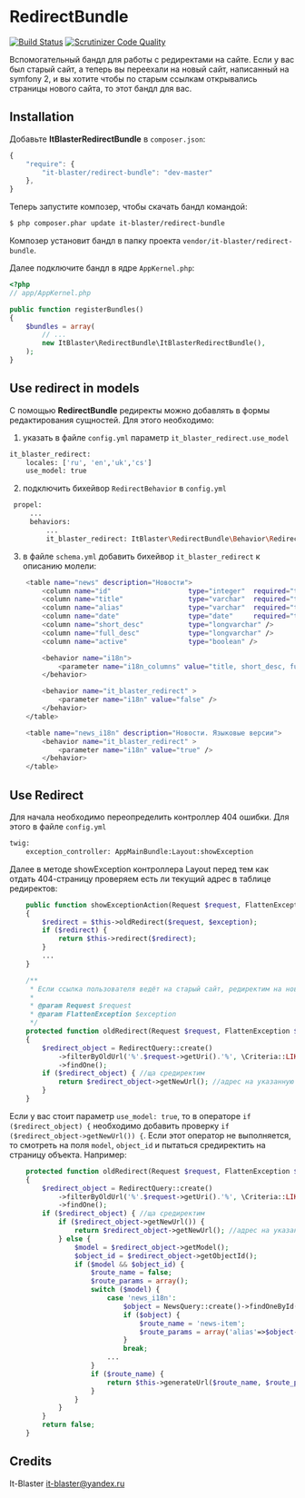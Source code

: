 RedirectBundle
====================

[![Build Status](https://scrutinizer-ci.com/g/it-blaster/redirect-bundle/badges/build.png?b=master)](https://scrutinizer-ci.com/g/it-blaster/redirect-bundle/build-status/master) [![Scrutinizer Code Quality](https://scrutinizer-ci.com/g/it-blaster/redirect-bundle/badges/quality-score.png?b=master)](https://scrutinizer-ci.com/g/it-blaster/redirect-bundle/?branch=master)

Вспомогательный бандл для работы с редиректами на сайте. Если у вас был старый сайт, а теперь вы переехали на новый сайт, написанный на symfony 2, и вы хотите чтобы по старым ссылкам открывались страницы нового сайта, то этот бандл для вас.

Installation
------------

Добавьте <b>ItBlasterRedirectBundle</b> в `composer.json`:

```js
{
    "require": {
        "it-blaster/redirect-bundle": "dev-master"
	},
}
```

Теперь запустите композер, чтобы скачать бандл командой:

``` bash
$ php composer.phar update it-blaster/redirect-bundle
```

Композер установит бандл в папку проекта `vendor/it-blaster/redirect-bundle`.

Далее подключите бандл в ядре `AppKernel.php`:

``` php
<?php
// app/AppKernel.php

public function registerBundles()
{
    $bundles = array(
        // ...
        new ItBlaster\RedirectBundle\ItBlasterRedirectBundle(),
    );
}
```

Use redirect in models
-------
С помощью <b>RedirectBundle</b> редиректы можно добавлять в формы редактирования сущностей. Для этого необходимо:
1. указать в файле `config.yml` параметр `it_blaster_redirect.use_model`
``` bash
it_blaster_redirect:
    locales: ['ru', 'en','uk','cs']
    use_model: true
```
2. подключить бихейвор `RedirectBehavior` в `config.yml`
``` bash
 propel:
     ...
     behaviors:
         ...
         it_blaster_redirect: ItBlaster\RedirectBundle\Behavior\RedirectBehavior
```
3. в файле `schema.yml` добавить бихейвор `it_blaster_redirect` к описанию молели:
``` bash
    <table name="news" description="Новости">
        <column name="id"                   type="integer"  required="true" primaryKey="true" autoIncrement="true" />
        <column name="title"                type="varchar"  required="true" primaryString="true" />
        <column name="alias"                type="varchar"  required="true" />
        <column name="date"                 type="date"     required="true" />
        <column name="short_desc"           type="longvarchar" />
        <column name="full_desc"            type="longvarchar" />
        <column name="active"               type="boolean" />

        <behavior name="i18n">
            <parameter name="i18n_columns" value="title, short_desc, full_desc" />
        </behavior>

        <behavior name="it_blaster_redirect" >
            <parameter name="i18n" value="false" />
        </behavior>
    </table>

    <table name="news_i18n" description="Новости. Языковые версии">
        <behavior name="it_blaster_redirect" >
            <parameter name="i18n" value="true" />
        </behavior>
    </table>
```

Use Redirect
-------
Для начала необходимо переопределить контроллер 404 ошибки. Для этого в файле `config.yml`
``` bash
twig:
    exception_controller: AppMainBundle:Layout:showException
```
Далее в методе showException контроллера Layout перед тем как отдать 404-страницу проверяем есть ли текущий адрес в таблице редиректов:
``` php
    public function showExceptionAction(Request $request, FlattenException $exception, DebugLoggerInterface $logger = null)
    {
        $redirect = $this->oldRedirect($request, $exception);
        if ($redirect) {
            return $this->redirect($redirect);
        }
        ...
    }

    /**
     * Если ссылка пользователя ведёт на старый сайт, редиректим на новый сайт
     *
     * @param Request $request
     * @param FlattenException $exception
     */
    protected function oldRedirect(Request $request, FlattenException $exception)
    {
        $redirect_object = RedirectQuery::create()
            ->filterByOldUrl('%'.$request->getUri().'%', \Criteria::LIKE)
            ->findOne();
        if ($redirect_object) { //ща средиректим
            return $redirect_object->getNewUrl(); //адрес на указанную ссылку
        }
    }
```

Если у вас стоит параметр `use_model: true`, то в операторе `if ($redirect_object) {` необходимо добавить проверку `if ($redirect_object->getNewUrl()) {`. Если этот оператор не выполняется, то смотреть на поля `model`, `object_id` и пытаться средиректить на страницу объекта. Например:
``` php
    protected function oldRedirect(Request $request, FlattenException $exception)
    {
        $redirect_object = RedirectQuery::create()
            ->filterByOldUrl('%'.$request->getUri().'%', \Criteria::LIKE)
            ->findOne();
        if ($redirect_object) { //ща средиректим
            if ($redirect_object->getNewUrl()) {
                return $redirect_object->getNewUrl(); //адрес на указанную ссылку
            } else {
                $model = $redirect_object->getModel();
                $object_id = $redirect_object->getObjectId();
                if ($model && $object_id) {
                    $route_name = false;
                    $route_params = array();
                    switch ($model) {
                        case 'news_i18n':
                            $object = NewsQuery::create()->findOneById($object_id);
                            if ($object) {
                                $route_name = 'news-item';
                                $route_params = array('alias'=>$object->getAlias());
                            }
                            break;
                        ...
                    }
                    if ($route_name) {
                        return $this->generateUrl($route_name, $route_params); //адрес на объект
                    }
                }
            }
        }
        return false;
    }
```
Credits
-------

It-Blaster <it-blaster@yandex.ru>